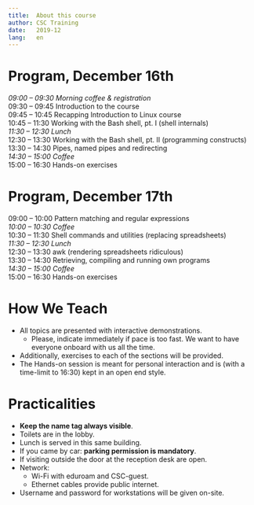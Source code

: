 ```yaml
---
title:	About this course
author:	CSC Training
date:	2019-12
lang:	en
---
```



# Program, December 16th

_09:00 – 09:30 Morning coffee & registration_<br/>
09:30 – 09:45 Introduction to the course<br/>
09:45 – 10:45 Recapping Introduction to Linux course<br/>
10:45 – 11:30 Working with the Bash shell, pt. I (shell internals)<br/>
_11:30 – 12:30 Lunch_<br/>
12:30 – 13:30 Working with the Bash shell, pt. II (programming constructs)<br/>
13:30 – 14:30 Pipes, named pipes and redirecting<br/>
_14:30 – 15:00 Coffee_<br/>
15:00 – 16:30 Hands-on exercises<br/>


# Program, December 17th

09:00 – 10:00 Pattern matching and regular expressions<br/>
_10:00 – 10:30 Coffee_<br/>
10:30 – 11:30 Shell commands and utilities (replacing spreadsheets)<br/>
_11:30 – 12:30 Lunch_<br/>
12:30 – 13:30 awk (rendering spreadsheets ridiculous)<br/>
13:30 – 14:30 Retrieving, compiling and running own programs<br/>
_14:30 – 15:00 Coffee_<br/>
15:00 – 16:30 Hands-on exercises


# How We Teach

- All topics are presented with interactive demonstrations.
  - Please, indicate immediately if pace is too fast. We want to have everyone onboard with us all the time.
- Additionally, exercises to each of the sections will be provided.
- The Hands-on session is meant for personal interaction and is (with a time-limit to 16:30) kept in an open end style.


# Practicalities

- **Keep the name tag always visible**.
- Toilets are in the lobby.
- Lunch is served in this same building.
- If you came by car: **parking permission is mandatory**.
- If visiting outside the door at the reception desk are open.
- Network:
  - Wi-Fi with eduroam and CSC-guest.
  - Ethernet cables provide public internet.
- Username and password for workstations will be given on-site.
